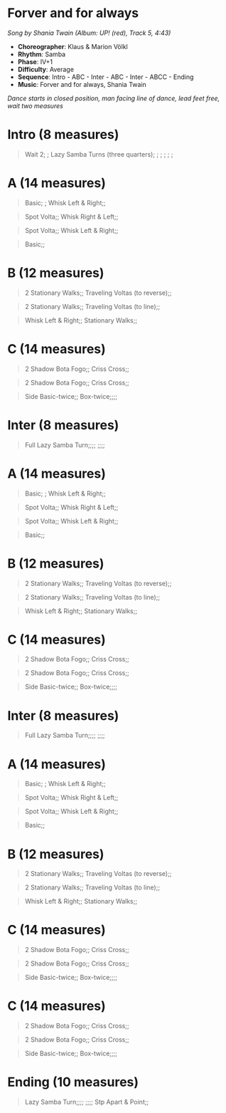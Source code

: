 # Forver and for always
*Song by Shania Twain (Album: UP! (red), Track 5, 4:43)*

* **Choreographer**: Klaus & Marion Völkl
* **Rhythm**: Samba
* **Phase**: IV+1
* **Difficulty**: Average
* **Sequence**: Intro - ABC - Inter - ABC - Inter - ABCC - Ending
* **Music**: Forver and for always, Shania Twain

*Dance starts in closed position, man facing line of dance, lead feet free, wait two measures*

# Intro (8 measures)

> Wait 2; ; Lazy Samba Turns (three quarters); ; ; ; ; ;

# A (14 measures)

> Basic; ; Whisk Left & Right;;

> Spot Volta;; Whisk Right & Left;;

> Spot Volta;; Whisk Left & Right;;

> Basic;;

# B (12 measures)

> 2 Stationary Walks;; Traveling Voltas (to reverse);;

> 2 Stationary Walks;; Traveling Voltas (to line);;

> Whisk Left & Right;; Stationary Walks;;

# C (14 measures)

> 2 Shadow Bota Fogo;; Criss Cross;;

> 2 Shadow Bota Fogo;; Criss Cross;;

> Side Basic-twice;; Box-twice;;;;

# Inter (8 measures)

> Full Lazy Samba Turn;;;; ;;;;

# A (14 measures)

> Basic; ; Whisk Left & Right;;

> Spot Volta;; Whisk Right & Left;;

> Spot Volta;; Whisk Left & Right;;

> Basic;;

# B (12 measures)

> 2 Stationary Walks;; Traveling Voltas (to reverse);;

> 2 Stationary Walks;; Traveling Voltas (to line);;

> Whisk Left & Right;; Stationary Walks;;

# C (14 measures)

> 2 Shadow Bota Fogo;; Criss Cross;;

> 2 Shadow Bota Fogo;; Criss Cross;;

> Side Basic-twice;; Box-twice;;;;

# Inter (8 measures)

> Full Lazy Samba Turn;;;; ;;;;

# A (14 measures)

> Basic; ; Whisk Left & Right;;

> Spot Volta;; Whisk Right & Left;;

> Spot Volta;; Whisk Left & Right;;

> Basic;;

# B (12 measures)

> 2 Stationary Walks;; Traveling Voltas (to reverse);;

> 2 Stationary Walks;; Traveling Voltas (to line);;

> Whisk Left & Right;; Stationary Walks;;

# C (14 measures)

> 2 Shadow Bota Fogo;; Criss Cross;;

> 2 Shadow Bota Fogo;; Criss Cross;;

> Side Basic-twice;; Box-twice;;;;

# C (14 measures)

> 2 Shadow Bota Fogo;; Criss Cross;;

> 2 Shadow Bota Fogo;; Criss Cross;;

> Side Basic-twice;; Box-twice;;;;

# Ending (10 measures)

> Lazy Samba Turn;;;; ;;;; Stp Apart & Point;;

<meta name="x:audio-file" content="s/Shania Twain/Shania Twain - Forever and for always (blue).mp3">